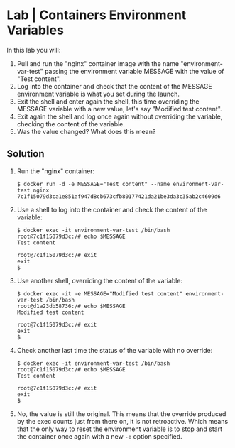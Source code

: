 # Lab | Containers Environment Variables

In this lab you will:

1. Pull and run the "nginx" container image with the name "environment-var-test" passing the environment variable MESSAGE with the value of "Test content".
2. Log into the container and check that the content of the MESSAGE environment variable is what you set during the launch.
3. Exit the shell and enter again the shell, this time overriding the MESSAGE variable with a new value, let's say "Modified test content".
4. Exit again the shell and log once again without overriding the variable, checking the content of the variable.
5. Was the value changed? What does this mean?

## Solution

1. Run the "nginx" container:

   ```console
   $ docker run -d -e MESSAGE="Test content" --name environment-var-test nginx
   7c1f15079d3ca1e851af947d8cb673cfb80177421da21be3da3c35ab2c4609d6
   ```

2. Use a shell to log into the container and check the content of the variable:

   ```console
   $ docker exec -it environment-var-test /bin/bash
   root@7c1f15079d3c:/# echo $MESSAGE
   Test content

   root@7c1f15079d3c:/# exit
   exit
   $
   ```

3. Use another shell, overriding the content of the variable:

   ```console
   $ docker exec -it -e MESSAGE="Modified test content" environment-var-test /bin/bash
   root@d1a23db58736:/# echo $MESSAGE
   Modified test content

   root@7c1f15079d3c:/# exit
   exit
   $
   ```

4. Check another last time the status of the variable with no override:

   ```console
   $ docker exec -it environment-var-test /bin/bash
   root@7c1f15079d3c:/# echo $MESSAGE
   Test content

   root@7c1f15079d3c:/# exit
   exit
   $
   ```

5. No, the value is still the original. This means that the override produced by
   the exec counts just from there on, it is not retroactive. Which means that
   the only way to reset the environment variable is to stop and start the
   container once again with a new `-e` option specified.
